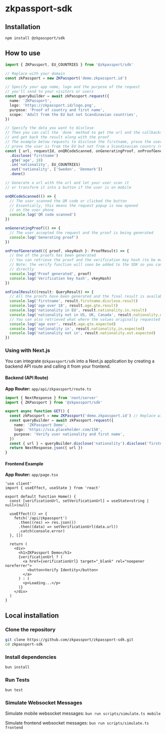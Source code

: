 # zkpassport-sdk

## Installation

```
npm install @zkpassport/sdk
```

## How to use

```ts
import { ZKPassport, EU_COUNTRIES } from '@zkpassport/sdk'

// Replace with your domain
const zkPassport = new ZKPassport('demo.zkpassport.id')

// Specify your app name, logo and the purpose of the request
// you'll send to your visitors or users
const queryBuilder = await zkPassport.request({
  name: 'ZKPassport',
  logo: 'https://zkpassport.id/logo.png',
  purpose: 'Proof of country and first name',
  scope: 'Adult from the EU but not Scandinavian countries',
})

// Specify the data you want to disclose
// Then you can call the `done` method to get the url and the callbacks to follow the progress
// and get back the result along with the proof
// The example below requests to disclose the firstname, prove the user is at least 18 years old,
// prove the user is from the EU but not from a Scandinavian country (note that Norway is not in the EU)
const { url, requestId, onQRCodeScanned, onGeneratingProof, onProofGenerated, onReject, onError } = queryBuilder
  .disclose('firstname')
  .gte('age', 18)
  .in('nationality', EU_COUNTRIES)
  .out('nationality', ['Sweden', 'Denmark'])
  .done()

// Generate a url with the url and let your user scan it
// or transform it into a button if the user is on mobile

onQRCodeScanned(() => {
  // The user scanned the QR code or clicked the button
  // Essentially, this means the request popup is now opened
  // on the user phone
  console.log('QR code scanned')
})

onGeneratingProof(() => {
  // The user accepted the request and the proof is being generated
  console.log('Generating proof')
})

onProofGenerated(({ proof, vkeyHash }: ProofResult) => {
  // One of the proofs has been generated
  // You can retrieve the proof and the verification key hash (to be mapped to the actual vkey)
  // Note: the verify function will soon be added to the SDK so you can verify the proof
  // directly
  console.log('Proof generated', proof)
  console.log('Verification key hash', vkeyHash)
})

onFinalResult((result: QueryResult) => {
  // All the proofs have been generated and the final result is available
  console.log('firstname', result.firstname.disclose.result)
  console.log('age over 18', result.age.gte.result)
  console.log('nationality in EU', result.nationality.in.result)
  console.log('nationality not in US, UK, Canada', result.nationality.out.result)
  // You can also retrieved what where the values originally requested
  console.log('age over', result.age.gte.expected)
  console.log('nationality in', result.nationality.in.expected)
  console.log('nationality not in', result.nationality.out.expected)
})
```

### Using with Next.js

You can integrate `@zkpassport/sdk` into a Next.js application by creating a backend API route and calling it from your frontend.

#### **Backend (API Route)**

**App Router:** `app/api/zkpassport/route.ts`

```typescript
import { NextResponse } from 'next/server'
import { ZKPassport } from '@zkpassport/sdk'

export async function GET() {
  const zkPassport = new ZKPassport('demo.zkpassport.id') // Replace with your domain
  const queryBuilder = await zkPassport.request({
    name: 'ZKPassport Demo',
    logo: 'https://via.placeholder.com/150',
    purpose: 'Verify user nationality and first name',
  })
  const { url } = queryBuilder.disclose('nationality').disclose('firstname').done()
  return NextResponse.json({ url })
}
```

#### **Frontend Example**

**App Router:** `app/page.tsx`

```tsx
'use client'
import { useEffect, useState } from 'react'

export default function Home() {
  const [verificationUrl, setVerificationUrl] = useState<string | null>(null)

  useEffect(() => {
    fetch('/api/zkpassport')
      .then((res) => res.json())
      .then((data) => setVerificationUrl(data.url))
      .catch(console.error)
  }, [])

  return (
    <div>
      <h1>ZKPassport Demo</h1>
      {verificationUrl ? (
        <a href={verificationUrl} target="_blank" rel="noopener noreferrer">
          <button>Verify Identity</button>
        </a>
      ) : (
        <p>Loading...</p>
      )}
    </div>
  )
}
```

## Local installation

### Clone the repository

```sh
git clone https://github.com/zkpassport/zkpassport-sdk.git
cd zkpassport-sdk
```

### Install dependencies

```sh
bun install
```

### Run Tests

```sh
bun test
```

### Simulate Websocket Messages

Simulate mobile websocket messages: `bun run scripts/simulate.ts mobile`

Simulate frontend websocket messages: `bun run scripts/simulate.ts frontend`
